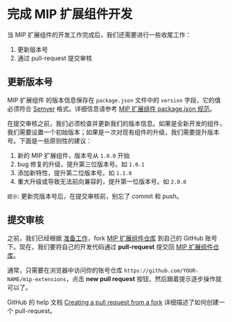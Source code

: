 完成 MIP 扩展组件开发
==============

当 MIP 扩展组件的开发工作完成后，我们还需要进行一些收尾工作：

1. 更新版本号
2. 通过 pull-request 提交审核


更新版本号
------

MIP 扩展组件 的版本信息保存在 `package.json` 文件中的 `version` 字段，它的值必须符合 [Semver](http://semver.org/) 格式。详细信息请参考 [MIP 扩展组件 package.json 规范](./spec-package-json.md)。


在提交审核之前，我们必须检查并更新我们的版本信息。如果是全新开发的组件，我们需要设置一个初始版本；如果是一次对现有组件的升级，我们需要提升版本号。下面是一些原则性的建议：

1. 新的 MIP 扩展组件，版本号从 `1.0.0` 开始
2. bug 修复的升级，提升第三位版本号。如 `1.0.1`
3. 添加新特性，提升第二位版本号。如 `1.1.0`
4. 重大升级或导致无法前向兼容的，提升第一位版本号。如 `2.0.0`

`提示`: 更新完版本号后，在提交审核前，别忘了 commit 和 push。


提交审核
-----

之前，我们已经根据 [准备工作](./prepare.md)，fork [MIP 扩展组件仓库](https://github.com/mipengine/mip-extensions) 到自己的 GitHub 账号下。现在，我们要将自己的开发代码通过 **pull-request** 提交回 [MIP 扩展组件仓库](https://github.com/mipengine/mip-extensions)。

通常，只需要在浏览器中访问你的账号仓库 `https://github.com/YOUR-NAME/mip-extensions`，点击 **new pull request** 按钮，然后跟着提示逐步操作就可以了。

GitHub 的 help 文档 [Creating a pull request from a fork](https://help.github.com/articles/creating-a-pull-request-from-a-fork/) 详细描述了如何创建一个 pull-request。
